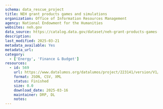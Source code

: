 ```yaml
---
schema: data_rescue_project 
title: NEH grant products games and simulations
organization: Office of Information Resources Management
agency: National Endowment for the Humanities
websites: neh.gov
data_source: https://catalog.data.gov/dataset/neh-grant-products-games-and-simulations
description: 
last_modified: 2025-03-21
metadata_available: Yes
metadata_url: 
category:
  - ['Energy', 'Finance & Budget'] 
resources:
  - id: 569
    url: https://www.datalumos.org/datalumos/project/223141/version/V1/view
    format: JSON, CSV, XML
    status: Finished
    size: 0.0
    download_date: 2025-03-16
    maintainer: DRP, DL
    notes: 
---
```

